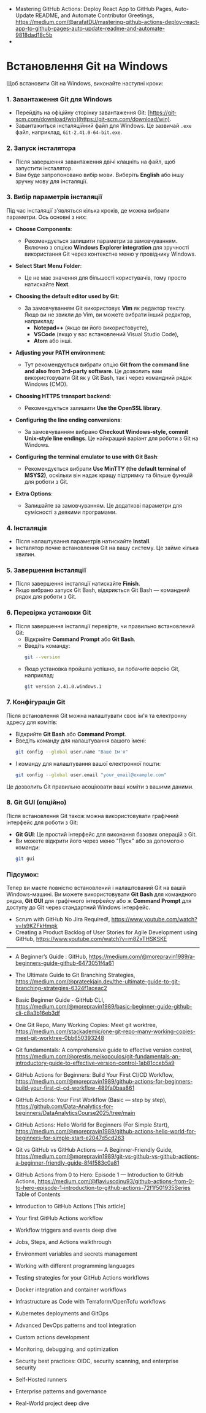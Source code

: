 




- Mastering GitHub Actions: Deploy React App to GitHub Pages, Auto-Update README, and Automate Contributor Greetings, https://medium.com/@arafatDU/mastering-github-actions-deploy-react-app-to-github-pages-auto-update-readme-and-automate-9818dad18c5b
- 




# Встановлення Git на Windows

Щоб встановити Git на Windows, виконайте наступні кроки:

### 1. **Завантаження Git для Windows**
   - Перейдіть на офіційну сторінку завантаження Git: [https://git-scm.com/download/win](https://git-scm.com/download/win).
   - Завантажиться інсталяційний файл для Windows. Це зазвичай `.exe` файл, наприклад, `Git-2.41.0-64-bit.exe`.

### 2. **Запуск інсталятора**
   - Після завершення завантаження двічі клацніть на файл, щоб запустити інсталятор.
   - Вам буде запропоновано вибір мови. Виберіть **English** або іншу зручну мову для інсталяції.

### 3. **Вибір параметрів інсталяції**
   Під час інсталяції з'являться кілька кроків, де можна вибрати параметри. Ось основні з них:

   - **Choose Components**:
     - Рекомендується залишити параметри за замовчуванням. Включно з опцією **Windows Explorer integration** для зручності використання Git через контекстне меню у провіднику Windows.

   - **Select Start Menu Folder**:
     - Це не має значення для більшості користувачів, тому просто натискайте **Next**.

   - **Choosing the default editor used by Git**:
     - За замовчуванням Git використовує **Vim** як редактор тексту. Якщо ви не звикли до Vim, ви можете вибрати інший редактор, наприклад:
       - **Notepad++** (якщо ви його використовуєте),
       - **VSCode** (якщо у вас встановлений Visual Studio Code),
       - **Atom** або інші.

   - **Adjusting your PATH environment**:
     - Тут рекомендується вибрати опцію **Git from the command line and also from 3rd-party software**. Це дозволить вам використовувати Git як у Git Bash, так і через командний рядок Windows (CMD).

   - **Choosing HTTPS transport backend**:
     - Рекомендується залишити **Use the OpenSSL library**.

   - **Configuring the line ending conversions**:
     - За замовчуванням вибрано **Checkout Windows-style, commit Unix-style line endings**. Це найкращий варіант для роботи з Git на Windows.

   - **Configuring the terminal emulator to use with Git Bash**:
     - Рекомендується вибрати **Use MinTTY (the default terminal of MSYS2)**, оскільки він надає кращу підтримку та більше функцій для роботи з Git.

   - **Extra Options**:
     - Залишайте за замовчуванням. Це додаткові параметри для сумісності з деякими програмами.

### 4. **Інсталяція**
   - Після налаштування параметрів натискайте **Install**.
   - Інсталятор почне встановлення Git на вашу систему. Це займе кілька хвилин.

### 5. **Завершення інсталяції**
   - Після завершення інсталяції натискайте **Finish**.
   - Якщо вибрано запуск Git Bash, відкриється Git Bash — командний рядок для роботи з Git.

### 6. **Перевірка установки Git**
   - Після завершення інсталяції перевірте, чи правильно встановлений Git:
     - Відкрийте **Command Prompt** або **Git Bash**.
     - Введіть команду:
       ```bash
       git --version
       ```
     - Якщо установка пройшла успішно, ви побачите версію Git, наприклад:
       ```bash
       git version 2.41.0.windows.1
       ```

### 7. **Конфігурація Git**
   Після встановлення Git можна налаштувати своє ім'я та електронну адресу для комітів:

   - Відкрийте **Git Bash** або **Command Prompt**.
   - Введіть команду для налаштування вашого імені:
     ```bash
     git config --global user.name "Ваше Ім'я"
     ```
   - І команду для налаштування вашої електронної пошти:
     ```bash
     git config --global user.email "your_email@example.com"
     ```

   Це дозволить Git правильно асоціювати ваші коміти з вашими даними.

### 8. **Git GUI (опційно)**
   Після встановлення Git також можна використовувати графічний інтерфейс для роботи з Git:
   - **Git GUI**: Це простий інтерфейс для виконання базових операцій з Git.
   - Ви можете відкрити його через меню "Пуск" або за допомогою команди:
     ```bash
     git gui
     ```

### Підсумок:
Тепер ви маєте повністю встановлений і налаштований Git на вашій Windows-машині. Ви можете використовувати **Git Bash** для командного рядка, **Git GUI** для графічного інтерфейсу або ж **Command Prompt** для доступу до Git через стандартний Windows інтерфейс.


- Scrum with GitHub No Jira Required!, https://www.youtube.com/watch?v=Is9KZFkHmpk
- Creating a Product Backlog of User Stories for Agile Development using GitHub, https://www.youtube.com/watch?v=m8ZxTHSKSKE


---------------------------------------------------------------------------------------------------------------------------------------------------

- A Beginner’s Guide : GitHub, https://medium.com/@morepravin1989/a-beginners-guide-github-6473051f4a61
- The Ultimate Guide to Git Branching Strategies, https://medium.com/@prateekjain.dev/the-ultimate-guide-to-git-branching-strategies-6324f1aceac2
- Basic Beginner Guide - GitHub CLI, https://medium.com/@morepravin1989/basic-beginner-guide-github-cli-c8a3b16eb3df
- One Git Repo, Many Working Copies: Meet git worktree, https://medium.com/stackademic/one-git-repo-many-working-copies-meet-git-worktree-0bb650393248

  

- Git fundamentals: A comprehensive guide to effective version control, https://medium.com/@orestis.meikopoulos/git-fundamentals-an-introductory-guide-to-effective-version-control-1ab81cceb5a9
- GitHub Actions for Beginners: Build Your First CI/CD Workflow, https://medium.com/@morepravin1989/github-actions-for-beginners-build-your-first-ci-cd-workflow-489fa0baa861
- GitHub Actions: Your First Workflow (Basic — step by step), https://github.com/Data-Analytics-for-beginners/DataAnalyticsCourse2025/tree/main
- GitHub Actions: Hello World for Beginners (For Simple Start), https://medium.com/@morepravin1989/github-actions-hello-world-for-beginners-for-simple-start-e2047d5cd263
- Git vs GitHub vs GitHub Actions — A Beginner-Friendly Guide, https://medium.com/@morepravin1989/git-vs-github-vs-github-actions-a-beginner-friendly-guide-8f4f583c0a81
- GitHub Actions from 0 to Hero: Episode 1 — Introduction to GitHub Actions, https://medium.com/@flaviuscdinu93/github-actions-from-0-to-hero-episode-1-introduction-to-github-actions-72f1f501935Series Table of Contents




- Introduction to GitHub Actions [This article]
- Your first GitHub Actions workflow
- Workflow triggers and events deep dive
- Jobs, Steps, and Actions walkthrough
- Environment variables and secrets management
- Working with different programming languages
- Testing strategies for your GitHub Actions workflows
- Docker integration and container workflows
- Infrastructure as Code with Terraform/OpenTofu workflows
- Kubernetes deployments and GitOps
- Advanced DevOps patterns and tool integration
- Custom actions development
- Monitoring, debugging, and optimization
- Security best practices: OIDC, security scanning, and enterprise security
- Self-Hosted runners
- Enterprise patterns and governance
- Real-World project deep dive




